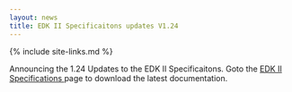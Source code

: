 ```yaml
---
layout: news
title: EDK II Specificaitons updates V1.24
---
```

{% include site-links.md %}

Announcing the 1.24 Updates to the EDK II Specificaitons. Goto the  <a href="{{wiki}}/EDK-II-Specifications" title="EDK-II-Specifications"> EDK II Specifications </a> page to download the latest documentation.

